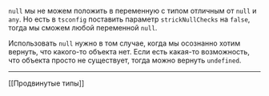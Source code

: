 `null` мы не можем положить в переменную с типом отличным от `null` и `any`.
Но есть в `tsconfig` поставить параметр `strickNullChecks` на `false`, тогда мы сможем любой переменной `null`.

Использовать `null` нужно в том случае, когда мы осознанно хотим вернуть, что какого-то объекта нет.
Если есть какая-то возможность, что объекта просто не существует, тогда можно вернуть `undefined`.

---
[[Продвинутые типы]]